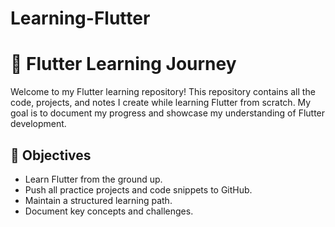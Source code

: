 # Learning-Flutter

# 🚀 Flutter Learning Journey  

Welcome to my Flutter learning repository! This repository contains all the code, projects, and notes I create while learning Flutter from scratch. My goal is to document my progress and showcase my understanding of Flutter development.  

## 📌 Objectives  
- Learn Flutter from the ground up.  
- Push all practice projects and code snippets to GitHub.  
- Maintain a structured learning path.  
- Document key concepts and challenges.  


